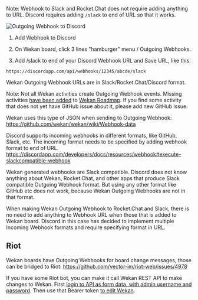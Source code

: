 Note: Webhook to Slack and Rocket.Chat does not require adding anything to URL. Discord requires adding `/slack` to end of URL so that it works.

<img src="https://wekan.github.io/outgoing-webhook-discord.gif" alt="Outgoing Webhook to Discord" />

1. Add Webhook to Discord

2. On Wekan board, click 3 lines "hamburger" menu / Outgoing Webhooks.

3. Add /slack to end of your Discord Webhook URL and Save URL, like this: 

```
https://discordapp.com/api/webhooks/12345/abcde/slack
```

Wekan Outgoing Webhook URLs are in Slack/Rocket.Chat/Discord format.

Note: Not all Wekan activities create Outgoing Webhook events. Missing activities [have been added](https://github.com/wekan/wekan/issues?utf8=%E2%9C%93&q=is%3Aissue+is%3Aopen+webhook) to [Wekan Roadmap](https://github.com/wekan/wekan/projects/2). If you find some activity that does not yet have GitHub issue about it, please add new GitHub issue.

Wekan uses this type of JSON when sending to Outgoing Webhook:
https://github.com/wekan/wekan/wiki/Webhook-data

Discord supports incoming webhooks in different formats, like GitHub, Slack, etc. The incoming format needs to be specified by adding webhook format to end of URL.
https://discordapp.com/developers/docs/resources/webhook#execute-slackcompatible-webhook

Wekan generated webhooks are Slack compatible. Discord does not know anything about Wekan, Rocket.Chat, and other apps that produce Slack compatible Outgoing Webhook format. But using any other format like GitHub etc does not work, because Wekan Outgoing Webhooks are not in that format.

When making Wekan Outgoing Webhook to Rocket.Chat and Slack, there is no need to add anything to Webhook URL when those that is added to Wekan board. Discord in this case has decided to implement multiple Incoming Webhook formats and require specifying format in URL.

## Riot

Wekan boards have Outgoing Webhooks for board change messages, those can be bridged to Riot:
https://github.com/vector-im/riot-web/issues/4978

If you have some Riot bot, you can make it call Wekan REST API to make changes to Wekan.
First [login to API as form data, with admin username and password](https://github.com/wekan/wekan/wiki/REST-API#example-call---as-form-data). Then use that Bearer token [to edit Wekan](https://wekan.github.io/api/).